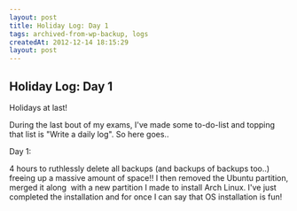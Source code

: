 ```yaml
---
layout: post
title: Holiday Log: Day 1
tags: archived-from-wp-backup, logs
createdAt: 2012-12-14 18:15:29
layout: post
---
```


Holiday Log: Day 1
------------------
Holidays at last!

During the last bout of my exams, I've made some to-do-list and topping that list is "Write a daily log". So here goes..

Day 1:

4 hours to ruthlessly delete all backups (and backups of backups too..) freeing up a massive amount of space!! I then removed the Ubuntu partition, merged it along  with a new partition I made to install Arch Linux. I've just completed the installation and for once I can say that OS installation is fun!

&nbsp;